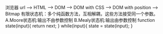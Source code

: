 浏览器
    url --> HTML --> DOM --> DOM with CSS --> DOM with position --> Bitmap
    有限状态机：多个纯函数方法，互相解耦，这些方法接受同一个参数。
      A.Moore状态机:输出不由参数控制
      B.Mealy状态机:输出由参数控制
      function state(input){
        return next;
      }
      while(input){
        state = state(input);
      }